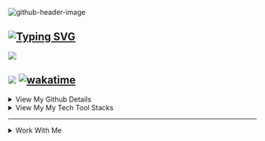 <!--
**Designegycreatives/Designegycreatives** is a ✨ _special_ ✨ repository because its `README.md` (this file) appears on your GitHub profile.
-->
![github-header-image](https://user-images.githubusercontent.com/83256563/157996773-3d2c6747-a57f-4e49-abfb-8da013f33a7a.png)

[![Typing SVG](https://readme-typing-svg.herokuapp.com?color=FFFBF9&lines=I+Love+Being+A+Data+Scientist;I+Love+Being+A+Data+Analyst;I+Love+Being+A+Data+Engineer)](https://git.io/typing-svg) 
---
![](https://komarev.com/ghpvc/?username=Designegycreatives&color=grey&style=&style=for-the-badge) 

![](https://custom-icon-badges.herokuapp.com/github/followers/Designegycreatives?logo=person-add&style=social)   [![wakatime](https://wakatime.com/badge/user/991cbdb7-0863-4417-8e61-441d50ee4dfa.svg)](https://wakatime.com/@991cbdb7-0863-4417-8e61-441d50ee4dfa)
---

<details>
<summary>View My Github Details</summary>
<br>

![GitHub stats](https://github-readme-stats.vercel.app/api?username=designegycreatives&show_icons=true&hide=contribs,prs,issues,stars&theme=github_dark) 

[![GitHub Streak](https://github-readme-streak-stats.herokuapp.com/?user=Designegycreatives&theme=dark)](https://git.io/streak-stats) 

<a href="https://app.daily.dev/AnuoluwapoDS"><img src="https://api.daily.dev/devcards/66b121ec97104ebbb943101ab5fa2fda.png?r=ftp" width="400" alt="Ifeoluwapo Balogun's Dev Card"/></a>      [![Top Langs](https://github-readme-stats.vercel.app/api/top-langs/?username=designegycreatives&langs_count=8)](https://github.com/designegycreatives/designegycreatives) 
</details>

 

<details>
<summary>View My My Tech Tool Stacks</summary>
<br>
 
![](https://img.shields.io/pypi/wheel/3?logo=python&style=social) ![](https://img.shields.io/pypi/wheel/3?logo=R&style=social) ![](https://img.shields.io/pypi/wheel/3?logo=powerbi&style=social) ![](https://img.shields.io/pypi/wheel/3?logo=MongoDB&style=social) ![](https://img.shields.io/pypi/wheel/3?logo=Microsoft%20Sql%20Server&style=social) ![](https://img.shields.io/pypi/wheel/3?logo=postgresql&style=social)
 
 ![icons8-microsoft-excel-2019-20](https://user-images.githubusercontent.com/83256563/158031519-18b957cb-cc81-428a-80ba-f4592a1e84ec.png) ![4490278_20x20](https://user-images.githubusercontent.com/83256563/158031735-84e44ea2-a9e5-478e-ae37-d11ff540bf42.png) ![png-transparent-apache-openoffice-computer-software-open-source-software-microsoft-office-microsoft-blue-heart-logo_20x20](https://user-images.githubusercontent.com/83256563/158031969-d6ff3a17-1da3-4e2a-978b-c87723c72871.png) ![icons8-database-48-20](https://user-images.githubusercontent.com/83256563/162647113-927d13a4-ba90-4ddb-a65b-d762d007169d.png) ![icons8-evernote-an-online-cloud-based-note-taking-application-24-20](https://user-images.githubusercontent.com/83256563/162647684-64857b7e-2c06-4358-826d-971ad8328674.png) ![icons8-github-30-20](https://user-images.githubusercontent.com/83256563/162647694-dbad4215-f477-42eb-a5b4-3db33a5296a5.png) ![icons8-spyder-ide-5-48-20](https://user-images.githubusercontent.com/83256563/162647704-5b61c04f-4733-4a67-acc6-84f71466761a.png) ![icons8-git-48-20](https://user-images.githubusercontent.com/83256563/162647722-ba5c34e3-ca11-44c7-8a86-b92e23851e34.png) ![icons8-jupyter-48-20](https://user-images.githubusercontent.com/83256563/162647731-9f3465e9-2615-4b88-87a0-acdd8693cb85.png) ![icons8-node-js-48-20](https://user-images.githubusercontent.com/83256563/162647740-0190fd7c-bd05-4ef3-9589-f1f1b982be46.png) ![icons8-pycharm-48-20](https://user-images.githubusercontent.com/83256563/162647751-f40f9a28-ebe6-4ee8-93ed-7f02dab892da.png) ![icons8-notion-50-20](https://user-images.githubusercontent.com/83256563/162647929-4cf2feec-08a7-4d9f-bc9f-9f1ccb0d6424.png)









</details>

---
<details>
<summary>Work With Me</summary>
<br>
 
- 📫 [Check My Portfolio](https://bit.ly/AnuoluwapoDS) 

<a href="https://app.daily.dev/AnuoluwapoDS"><img src="https://user-images.githubusercontent.com/83256563/162647148-a14e8fab-2aae-45b5-87a5-5b197aec10f5.png?r=ftp" width="20" alt="Ifeoluwapo Balogun's Dev Card"/></a>
</details>
